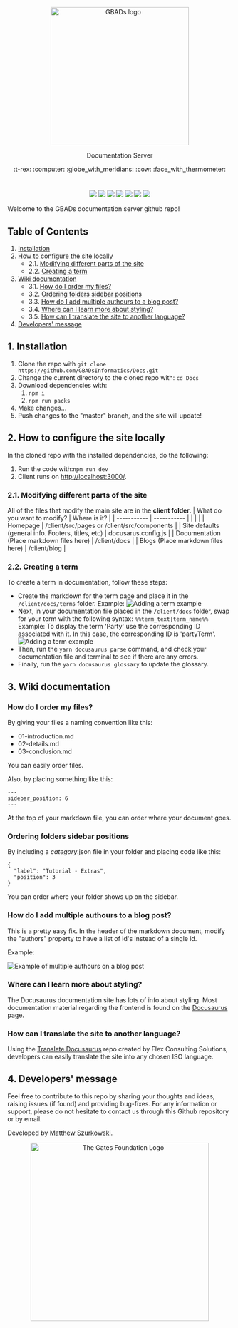 
<p align="center">
  <img src="https://i0.wp.com/animalhealthmetrics.org/wp-content/uploads/2019/10/GBADs-LOGO-Black-sm.png?w=180&ssl=1" alt="GBADs logo"width="310">
</p>
<p align="center">Documentation Server</p>
<p align="center">:t-rex: :computer: :globe_with_meridians: :cow: :face_with_thermometer:</p>

#
<p align="center">
<img src="https://img.shields.io/badge/javascript-%23323330.svg?style=for-the-badge&logo=javascript&logoColor=%23F7DF1E"/>
<img src="https://img.shields.io/badge/markdown-%23000000.svg?style=for-the-badge&logo=markdown&logoColor=white"/>
<img src="https://img.shields.io/badge/shell_script-%23121011.svg?style=for-the-badge&logo=gnu-bash&logoColor=white"/>
<img src="https://img.shields.io/badge/nginx-%23009639.svg?style=for-the-badge&logo=nginx&logoColor=white"/>
<img src="https://img.shields.io/badge/github-%23121011.svg?style=for-the-badge&logo=github&logoColor=white"/>
<img src="https://img.shields.io/badge/React-20232A?style=for-the-badge&logo=react&logoColor=61DAFB"/>
<img src="https://img.shields.io/badge/Flask-20232A?style=for-the-badge&logo=flask&logoColor=white"/>
</p>
Welcome to the GBADs documentation server github repo!

## Table of Contents
1. [Installation](https://github.com/GBADsInformatics/Docs#1-installation)
2. [How to configure the site locally](https://github.com/GBADsInformatics/Docs#2-how-to-configure-the-site-locally)
   * 2.1. [Modifying different parts of the site](https://github.com/GBADsInformatics/Docs#21-modifying-different-parts-of-the-site)
   * 2.2. [Creating a term](https://github.com/GBADsInformatics/Docs#22-creating-a-term)
3. [Wiki documentation](https://github.com/GBADsInformatics/Docs#3-wiki-documentation)
	* 3.1. [How do I order my files?](https://github.com/GBADsInformatics/Docs#21-modifying-different-parts-of-the-site)
	* 3.2. [Ordering folders sidebar positions](https://github.com/GBADsInformatics/Docs#21-modifying-different-parts-of-the-site)
	* 3.3. [How do I add multiple authours to a blog post?](https://github.com/GBADsInformatics/Docs#21-modifying-different-parts-of-the-site)
	* 3.4. [Where can I learn more about styling?](https://github.com/GBADsInformatics/Docs#21-modifying-different-parts-of-the-site)
	* 3.5. [How can I translate the site to another language?](https://github.com/GBADsInformatics/Docs#21-modifying-different-parts-of-the-site)
4. [Developers' message](https://github.com/GBADsInformatics/Docs#4-developers-message)

## 1. Installation

<ol>
  <li>Clone the repo with <code>git clone https://github.com/GBADsInformatics/Docs.git</code></li>
  <li>Change the current directory to the cloned repo with: <code>cd Docs</code></li>
  <li>Download dependencies with:
    <ol>
      <li><code>npm i</code>
      <li><code>npm run packs</code></li>
    </ol>
  <li>Make changes...</li>
  <li>Push changes to the "master" branch, and the site will update!</li>
</ol>


## 2. How to configure the site locally

In the cloned repo with the installed dependencies, do the following:
<ol>
  <li>Run the code with:<code>npm run dev</code></li>
  <li>Client runs on <a href="http://localhost:3000/" target="_blank">http://localhost:3000/</a>.</li>
</ol>

### 2.1. Modifying different parts of the site

All of the files that modify the main site are in the <b>client folder</b>.
|    What do you want to modify?   | Where is it?    |
| ----------- | ----------- |
|       |     |
| Homepage   | /client/src/pages or /client/src/components        |
| Site defaults (general info. Footers, titles, etc)   | docusarus.config.js       |
| Documentation (Place markdown files here)   | /client/docs       |
| Blogs (Place markdown files here)   | /client/blog       |

### 2.2. Creating a term

To create a term in documentation, follow these steps:
<ul>
  <li>Create the markdown for the term page and place it in the <code>/client/docs/terms</code> folder. Example: <img src="https://i.imgur.com/XNffeTN.png" alt="Adding a term example"></li>
  <li>Next, in your documentation file placed in the <code>/client/docs</code> folder, swap for your term with the following syntax:
    <code>%%term_text|term_name%%</code>
    Example:
    To display the term 'Party' use the corresponding ID associated with it. In this case, the corresponding ID is 'partyTerm'.
    <img src="https://i.imgur.com/nblLJmw.png" alt="Adding a term example">
  </li>
  <li>Then, run the <code>yarn docusaurus parse</code> command, and check your documentation file and terminal to see if there are any errors.</li>
  <li>Finally, run the <code>yarn docusaurus glossary</code> to update the glossary.</li>
</ul>

## 3. Wiki documentation

### How do I order my files?

By giving your files a naming convention like this:
<ul>
  <li>01-introduction.md</li>
  <li>02-details.md</li>
  <li>03-conclusion.md</li>
</ul>

You can easily order files.

Also, by placing something like this:
```
---
sidebar_position: 6
---
```
At the top of your markdown file, you can order where your document goes.

### Ordering folders sidebar positions

By including a _category_.json file in your folder and placing code like this:

```
{
  "label": "Tutorial - Extras",
  "position": 3
}
```

You can order where your folder shows up on the sidebar.

### How do I add multiple authours to a blog post?

This is a pretty easy fix. In the header of the markdown document, modify the "authors" property to have a list of id's instead of a single id.

Example:

<img src="https://i.imgur.com/Q1Y3tqq.png" alt="Example of multiple authours on a blog post"/>

### Where can I learn more about styling?
The Docusaurus documentation site has lots of info about styling. Most documentation material regarding the frontend is found on the [Docusaurus](https://docusaurus.io/docs) page.

### How can I translate the site to another language?
Using the [Translate Docusaurus](https://github.com/GBADsInformatics/TranslateDocusaurus) repo created by Flex Consulting Solutions, developers can easily translate the site into any chosen ISO language.




## 4. Developers' message
Feel free to contribute to this repo by sharing your thoughts and ideas, raising issues (if found) and providing bug-fixes. 
For any information or support, please do not hesitate to contact us through this Github repository or by email.

Developed by [Matthew Szurkowski](mailto:mszurkow@gmail.com).


<p align="center">
  <img src="https://www.gatesfoundation.org/-/media/placeholders/fullmark_light.png" alt="The Gates Foundation Logo" width="400">
</p>

